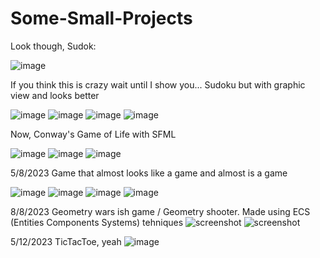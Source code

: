 # Some-Small-Projects

Look though, Sudok:

![image](https://github.com/Aschii6/Some-Small-Projects/assets/120491549/5c5ce651-6a9c-4918-83b7-7ede261c095f)

If you think this is crazy wait until I show you...
Sudoku but with graphic view and looks better

![image](https://github.com/Aschii6/Some-Small-Projects/assets/120491549/0390b30b-9be5-43c2-9972-7ac8278f2e9c)
![image](https://github.com/Aschii6/Some-Small-Projects/assets/120491549/1c02178a-fed9-4e73-98eb-5c3797eb9882)
![image](https://github.com/Aschii6/Some-Small-Projects/assets/120491549/93f3742c-e4c3-4ffd-ab55-19ff9e1457b9)
![image](https://github.com/Aschii6/Some-Small-Projects/assets/120491549/3c018b0d-e0b8-4836-adfd-6d1ba66e026e)

Now, Conway's Game of Life with SFML

![image](https://github.com/Aschii6/Some-Small-Projects/assets/120491549/512dad17-f96b-43e8-8e77-12dadf99ad9c)
![image](https://github.com/Aschii6/Some-Small-Projects/assets/120491549/2f251d7f-8318-47e7-b4b6-7bf8ae4498e8)
![image](https://github.com/Aschii6/Some-Small-Projects/assets/120491549/9cea4c7b-c8f5-43e1-af2f-37b5b4f6c283)

5/8/2023
Game that almost looks like a game and almost is a game

![image](https://github.com/Aschii6/Some-Small-Projects/assets/120491549/9603bcc1-ed48-4ab3-847b-e0f0d3bf9bce)
![image](https://github.com/Aschii6/Some-Small-Projects/assets/120491549/4f2c5d31-7c32-4fbe-92bb-5d0d7b6fcd90)
![image](https://github.com/Aschii6/Some-Small-Projects/assets/120491549/2b1bafab-e508-45c4-97b5-246de4077ad3)
![image](https://github.com/Aschii6/Some-Small-Projects/assets/120491549/80e3170b-f220-4678-803e-e42fd6acbc6e)

8/8/2023
Geometry wars ish game / Geometry shooter. Made using ECS (Entities Components Systems) tehniques
![screenshot](https://github.com/Aschii6/Some-Small-Projects/assets/120491549/c99a947c-5d3d-4598-aaee-ef14bed93606)
![screenshot](https://github.com/Aschii6/Some-Small-Projects/assets/120491549/3d660aad-1879-42d1-9b0e-0f9959074a9c)

5/12/2023
TicTacToe, yeah
![image](https://github.com/Aschii6/Some-Small-Projects/assets/120491549/2329c416-4eb4-4318-8a42-2a556152d3f5)

